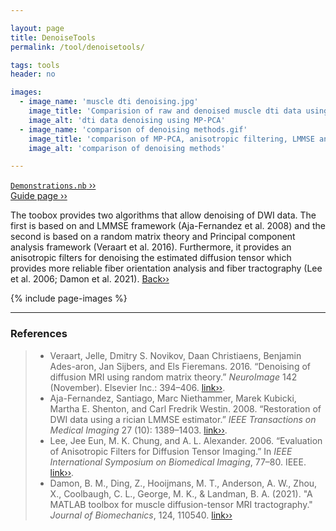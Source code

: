 ```yaml
---

layout: page
title: DenoiseTools
permalink: /tool/denoisetools/

tags: tools
header: no

images:
  - image_name: 'muscle dti denoising.jpg'
    image_title: 'Comparision of raw and denoised muscle dti data using principal component analysis.'
    image_alt: 'dti data denoising using MP-PCA'  
  - image_name: 'comparison of denoising methods.gif'
    image_title: 'comparison of MP-PCA, anisotropic filtering, LMMSE and patch2self.'
    image_alt: 'comparison of denoising methods'  

---
```


[`Demonstrations.nb` ››](/doc/demo/) <br>
[Guide page ››](/assets/htmldoc/html/guide/{{page.title}})

The toobox provides two algorithms that allow denoising of DWI data. The
first is based on and LMMSE framework (Aja-Fernandez et al. 2008) and
the second is based on a random matrix theory and Principal component
analysis framework (Veraart et al. 2016). Furthermore, it provides an anisotropic filters for denoising the
estimated diffusion tensor which provides more reliable fiber
orientation analysis and fiber tractography (Lee et al. 2006; Damon et al. 2021). [Back››](/tool/)

{% include page-images %}

--------------------------------------------------------------------------

### References

> - Veraart, Jelle, Dmitry S. Novikov, Daan Christiaens, Benjamin Ades-aron,
Jan Sijbers, and Els Fieremans. 2016. “Denoising of diffusion MRI using
random matrix theory.” *NeuroImage* 142 (November). Elsevier Inc.:
394–406. [link››](https://doi.org/10.1016/j.neuroimage.2016.08.016).
> - Aja-Fernandez, Santiago, Marc Niethammer, Marek Kubicki, Martha E.
Shenton, and Carl Fredrik Westin. 2008. “Restoration of DWI data using a
rician LMMSE estimator.” *IEEE Transactions on Medical Imaging* 27 (10):
1389–1403. [link››](https://doi.org/10.1109/TMI.2008.920609).
> - Lee, Jee Eun, M. K. Chung, and A. L. Alexander. 2006. “Evaluation of
Anisotropic Filters for Diffusion Tensor Imaging.” In *IEEE International
Symposium on Biomedical Imaging*, 77–80. IEEE. [link››](https://doi.org/10.1109/ISBI.2006.1624856).
> - Damon, B. M., Ding, Z., Hooijmans, M. T., Anderson, A. W., Zhou, X.,
Coolbaugh, C. L., George, M. K., & Landman, B. A. (2021). "A MATLAB toolbox for muscle
diffusion-tensor MRI tractography." *Journal of Biomechanics*, 124, 110540. [link››](https://doi.org/10.1016/j.jbiomech.2021.110540)
